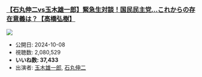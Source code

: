 ### [【石丸伸二vs玉木雄一郎】緊急生対談！国民民主党…これからの存在意義は？【高橋弘樹】](https://www.youtube.com/watch?v=9_b3vH1wBP4)
[![](https://img.youtube.com/vi/9_b3vH1wBP4/sddefault.jpg)](https://www.youtube.com/watch?v=9_b3vH1wBP4)
-   公開日: 2024-10-08
-   視聴数: 2,080,529
-   **いいね数: 37,433**
-   出演者: [玉木雄一郎](/rehacq_fan/people/玉木雄一郎 "wikilink"), [石丸伸二](/rehacq_fan/people/石丸伸二 "wikilink")
